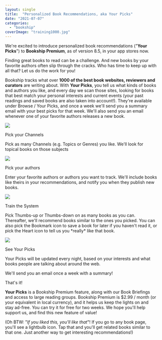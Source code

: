 ```yaml
---
layout: single
title:  "Personalized Book Recommendations, aka Your Picks"
date: "2021-07-07"
categories: 
  - "bookship"
coverImage: "training1000.jpg"
---
```


We're excited to introduce personalized book recommendations ("**Your Picks**") to **Bookship Premium**, as of version 8.5, in your app stores now.

Finding great books to read can be a challenge. And new books by your favorite authors often slip through the cracks. Who has time to keep up with all that? Let us do the work for you!

Bookship tracks what over **1000 of the best book websites, reviewers and curators** are writing about. With **Your Picks**, you tell us what kinds of books and authors you like, and every day we scan those sites, looking for books that best match your personal interests and current events (your past readings and saved books are also taken into account!). They're available under Browse / Your Picks, and once a week we'll send you a summary email with your best picks for that week. We'll also send you an email whenever one of your favorite authors releases a new book.

![](/assets/images/Channels1000_framed.png)

Pick your Channels

Pick as many Channels (e.g. Topics or Genres) you like. We'll look for topical books on those subjects

![](/assets/images/Authors1000_framed.png)

Pick your authors

Enter your favorite authors or authors you want to track. We'll include books like theirs in your recommendations, and notify you when they publish new books.

![](/assets/images/Training1000_framed.png)

Train the System

Pick Thumbs-up or Thumbs-down on as many books as you can. Thereafter, we'll recommend books similar to the ones you picked. You can also pick the Bookmark icon to save a book for later if you haven't read it, or pick the Heart icon to tell us you \*really\* like that book.

![](/assets/images/Books1000_framed.png)

See Your Picks

Your Picks will be updated every night, based on your interests and what books people are talking about around the web.

We'll send you an email once a week with a summary!

That's it!

**Your Picks** is a Bookship Premium feature, along with our Book Briefings and access to large reading groups. Bookship Premium is $2.99 / month (or your equivalent in local currency), and it helps us keep the lights on and stay ad-free. You can try it for free for two weeks. We hope you'll help support us, and find this new feature of value!

(Oh BTW: "_If you liked this, you'll like that_"! If you go to any book page, you'll see a lightbulb icon. Tap that and you'll get related books similar to that one. Just another way to get interesting recommendations!)
